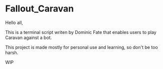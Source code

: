 # Fallout_Caravan

Hello all,

This is a terminal script writen by Dominic Fate that enables users to play Caravan against a bot. 

This project is made mostly for personal use and learning, so don't be too harsh.

WIP
